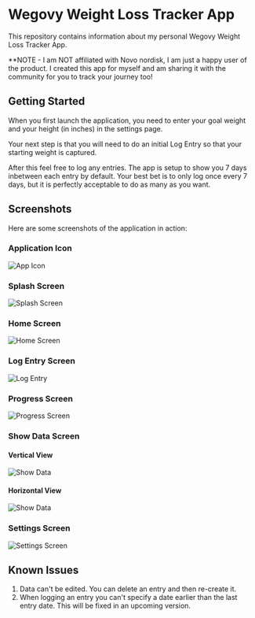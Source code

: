 # Wegovy Weight Loss Tracker App

This repository contains information about my personal Wegovy Weight Loss Tracker App.

**NOTE - I am NOT affiliated with Novo nordisk, I am just a happy user of the product. I created this app for myself and am sharing it with the community for you to track your journey too!

## Getting Started

When you first launch the application, you need to enter your goal weight and your height (in inches) in the settings page. 

Your next step is that you will need to do an initial Log Entry so that your starting weight is captured.

After this feel free to log any entries. The app is setup to show you 7 days inbetween each entry by default. Your best bet is to only log once every 7 days, but it is perfectly acceptable to do as many as you want.

## Screenshots

Here are some screenshots of the application in action:

### Application Icon
![App Icon](./images/App_Icon.jpeg)

### Splash Screen
![Splash Screen](./images/splash_screen.png)

### Home Screen
![Home Screen](./images/home_page.png)

### Log Entry Screen
![Log Entry](./images/log_entry.png)

### Progress Screen
![Progress Screen](./images/progress_page.png)

### Show Data Screen
#### Vertical View
![Show Data](./images/show_data_vertical.png)
#### Horizontal View
![Show Data](./images/show_data_horizontal.png)

### Settings Screen

![Settings Screen](./images/settings_screen.png)



## Known Issues

1. Data can't be edited. You can delete an entry and then re-create it.
2. When logging an entry you can't specify a date earlier than the last entry date. This will be fixed in an upcoming version.

